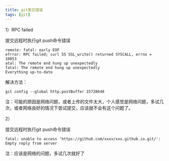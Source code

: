 ```yaml
---
title: git常见错误
tags: [git]
---
```


1）RPC failed

提交远程时执行git push命令错误

```
remote: fatal: early EOF
efrror: RPC failed; curl 55 SSL_write() returned SYSCALL, errno = 10053
atal: The remote end hung up unexpectedly
fatal: The remote end hung up unexpectedly
Everything up-to-date
```

解决方法：

```
git config --global http.postBuffer 15728640
```

注：可能的原因是网络问题，或者上传的文件太大，个人感觉是网络问题，多试几次，或者网络良好的情况下尝试提交，应该就不会有这个问题了。

2）

提交远程时执行git push命令错误

```
fatal: unable to access 'https://github.com/xxxx/xxx.github.io.git/': Empty reply from server
```

注：应该是网络的问题，多试几次就好了

